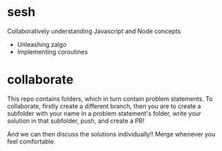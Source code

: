 # sesh
Collaboratively understanding Javascript and Node concepts

- Unleashing zalgo
- Implementing coroutines


# collaborate

This repo contains folders, which in turn contain problem statements.
To collaborate, firstly create a different branch, then you are to create a subfolder with your name in a problem statement's 
folder, write your solution in that subfolder, push, and create a PR!

And we can then discuss the solutions individually!! Merge whenever you feel comfortable.